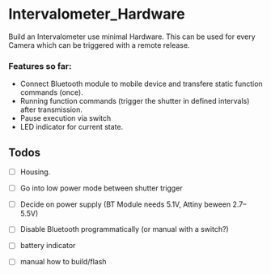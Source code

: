 # Intervalometer_Hardware
Build an Intervalometer use minimal Hardware. This can be used for every Camera which can be triggered with a remote release.

### Features so far:
 * Connect Bluetooth module to mobile device and transfere static function commands (once).
 * Running function commands (trigger the shutter in defined intervals) after transmission.
 * Pause execution via switch
 * LED indicator for current state. 
 
## Todos
 - [ ] Housing.
 - [ ] Go into low power mode between shutter trigger
 - [ ] Decide on power supply (BT Module needs 5.1V, Attiny beween 2.7–5.5V)
 - [ ] Disable Bluetooth programmatically (or manual with a switch?)
 - [ ] battery indicator
 - [ ] manual how to build/flash




